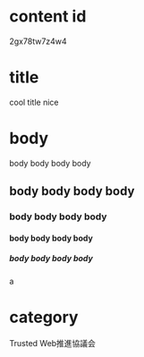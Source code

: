 # content id
2gx78tw7z4w4

# title
cool title nice

# body
body body body body
## body body body body

### body body body body
#### body body body body
##### body body body body

a
# category
Trusted Web推進協議会
